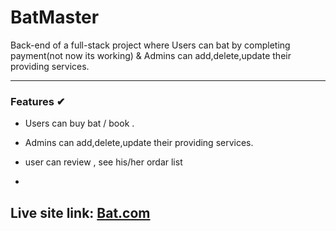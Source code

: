 # BatMaster


Back-end of a full-stack project where Users can bat by completing payment(not now its working) & Admins can add,delete,update their providing services.

---

### Features ✔

- Users can buy bat / book .

- Admins can add,delete,update their providing services.

- user can review , see his/her ordar list

-

## Live site link: [Bat.com](https://bat-portal.web.app)
